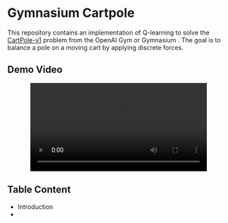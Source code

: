 # Gymnasium Cartpole

This repository contains an implementation of Q-learning to solve the [CartPole-v1](https://gymnasium.farama.org/environments/classic_control/cart_pole/) problem from the OpenAI Gym or Gymnasium . The goal is to balance a pole on a moving cart by applying discrete forces.

## Demo Video
<!-- ![Watch the demo video](https://github.com/Aroopjosy/cartpole_balance/blob/main/demo.gif) -->


<div align="center">
  <video src="demo.gif" width="400" />
</div>

## Table Content

- Introduction
- 
